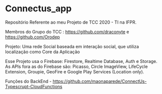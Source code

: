 # Connectus_app

Repositório Referente ao meu Projeto de TCC 2020 - TI na IFPR.

Membros do Grupo do TCC : https://github.com/draconyte e https://github.com/Orodep

Projeto: Uma rede Social baseada em interação social, que utiliza localização como Core da Aplicação

Esse Projeto usa o Firebase: Firestore, Realtime Database, Auth e Storage.
As APIs fora as do Firebase são: Picasso, Circle ImageView, LifeCycle Extension, Groupie, GeoFire e Google Play Services (Location only).

Funções do BackEnd - https://github.com/maonaparede/ConnectUs-Typescrupt-CloudFunctions
